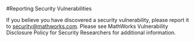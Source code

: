 #Reporting Security Vulnerabilities

If you believe you have discovered a security vulnerability, please report it to security@mathworks.com. Please see MathWorks Vulnerability Disclosure Policy for Security Researchers for additional information.
